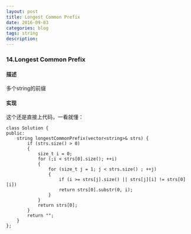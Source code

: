 ```yaml
---
layout: post
title: Longest Common Prefix
date: 2016-09-03
categories: blog
tags: string
description:
---
```


### 14.Longest Common Prefix

#### 描述

多个string的前缀

#### 实现

这个还是直接上代码，一看就懂：

    class Solution {
    public:
        string longestCommonPrefix(vector<string>& strs) {
            if (strs.size() > 0)
            {
                size_t i = 0;
                for (;i < strs[0].size(); ++i)
                {
                    for (size_t j = 1; j < strs.size() ; ++j)
                    {
                        if (i >= strs[j].size() || strs[j][i] != strs[0][i])
                        return strs[0].substr(0, i);
                    }
                }
                return strs[0];
            }
            return "";
        }
    };


